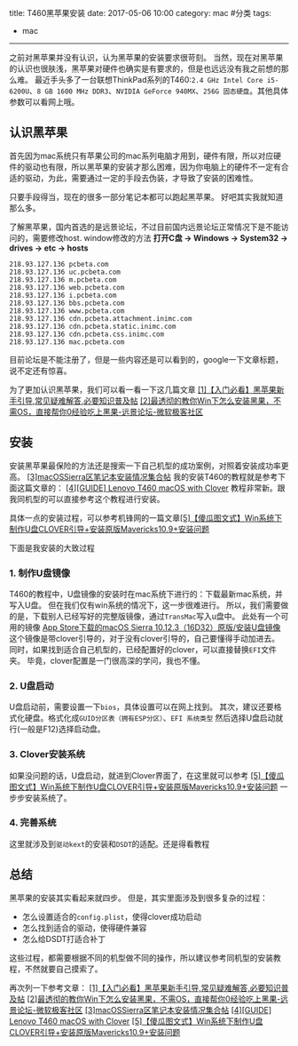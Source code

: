title: T460黑苹果安装
date: 2017-05-06 10:00
category: mac #分类
tags:
- mac 
---

之前对黑苹果并没有认识，认为黑苹果的安装要求很苛刻。
当然，现在对黑苹果的认识也很肤浅，黑苹果对硬件也确实是有要求的，但是也远远没有我之前想的那么难。
最近手头多了一台联想ThinkPad系列的T460:`2.4 GHz Intel Core i5-6200U`、`8 GB 1600 MHz DDR3`、`NVIDIA GeForce 940MX`、`256G 固态硬盘`。其他具体参数可以看网上哦。

##  认识黑苹果

首先因为mac系统只有苹果公司的mac系列电脑才用到，硬件有限，所以对应硬件的驱动也有限，所以黑苹果的安装才那么困难，因为你电脑上的硬件不一定有合适的驱动，为此，需要通过一定的手段去伪装，才导致了安装的困难性。

只要手段得当，现在的很多一部分笔记本都可以跑起黑苹果。
好吧其实我就知道那么多。

了解黑苹果，国内首选的是远景论坛，不过目前国内远景论坛正常情况下是不能访问的，需要修改host.
window修改的方法
**打开C盘 -> Windows -> System32 -> drives -> etc -> hosts**
```
218.93.127.136 pcbeta.com  
218.93.127.136 uc.pcbeta.com  
218.93.127.136 m.pcbeta.com  
218.93.127.136 web.pcbeta.com  
218.93.127.136 i.pcbeta.com  
218.93.127.136 bbs.pcbeta.com  
218.93.127.136 www.pcbeta.com  
218.93.127.136 cdn.pcbeta.attachment.inimc.com  
218.93.127.136 cdn.pcbeta.static.inimc.com  
218.93.127.136 cdn.pcbeta.css.inimc.com  
218.93.127.136 mac.pcbeta.com  
```
目前论坛是不能注册了，但是一些内容还是可以看到的，google一下文章标题，说不定还有惊喜。

为了更加认识黑苹果，我们可以看一看一下这几篇文章
[[1]【入门必看】黑苹果新手引导,常见疑难解答,必要知识普及帖](http://bbs.pcbeta.com/viewthread-1494831-1-1.html)
[[2]最透彻的教你Win下怎么安装黑果，不需OS，直接帮你0经验吃上黑果-远景论坛-微软极客社区](http://bbs.pcbeta.com/viewthread-1729715-1-1.html)

## 安装
安装黑苹果最保险的方法还是搜索一下自己机型的成功案例，对照着安装成功率更高。
[[3]macOSSierra区笔记本安装情况集合帖](http://bbs.pcbeta.com/viewthread-1706854-1-1.html)
我的安装T460的教程就是参考下面这篇文章的：
[[4][GUIDE] Lenovo T460 macOS with Clover](http://www.insanelymac.com/forum/topic/315451-guide-lenovo-t460-macos-with-clover/)
教程非常新。跟我同机型的可以直接参考这个教程进行安装。

具体一点的安装过程，可以参考机锋网的一篇文章[[5]【傻瓜图文式】Win系统下制作U盘CLOVER引导+安装原版Mavericks10.9+安装问题](http://bbs.feng.com/read-htm-tid-7534160.html)

下面是我安装的大致过程

### 1. 制作U盘镜像
T460的教程中，U盘镜像的安装时在mac系统下进行的：下载最新mac系统，并写入U盘。
但在我们仅有win系统的情况下，这一步很难进行。
所以，我们需要做的是，下载别人已经写好的完整版镜像，通过`TransMac`写入u盘中。
此处有一个可用的镜像
[App Store下载的macOS Sierra 10.12.3（16D32）原版/安装U盘镜像](http://bbs.feng.com/read-htm-tid-11052668.html)
这个镜像是带clover引导的，对于没有clover引导的，自己要懂得手动加进去。
同时，如果找到适合自己机型的，已经配置好的clover，可以直接替换`EFI`文件夹。
毕竟，clover配置是一门很高深的学问，我也不懂。

### 2. U盘启动
U盘启动前，需要设置一下`bios`，具体设置可以在网上找到。
其次，建议还要格式化硬盘。格式化成`GUID分区表（拥有ESP分区）`、`EFI 系统类型`
然后选择U盘启动就行(一般是F12)选择启动盘。

### 3. Clover安装系统
如果没问题的话，U盘启动，就进到Clover界面了，在这里就可以参考
[[5]【傻瓜图文式】Win系统下制作U盘CLOVER引导+安装原版Mavericks10.9+安装问题](http://bbs.feng.com/read-htm-tid-7534160.html)
一步步安装系统了。

### 4. 完善系统
这里就涉及到`驱动kext`的安装和`DSDT`的适配。还是得看教程

## 总结
黑苹果的安装其实看起来就四步。
但是，其实里面涉及到很多复杂的过程：

* 怎么设置适合的`config.plist`，使得clover成功启动
* 怎么找到适合的驱动，使得硬件兼容
* 怎么给DSDT打适合补丁

这些过程，都需要根据不同的机型做不同的操作，所以建议参考同机型的安装教程，不然就要自己摸索了。

再次列一下参考文章：
[[1]【入门必看】黑苹果新手引导,常见疑难解答,必要知识普及帖](http://bbs.pcbeta.com/viewthread-1494831-1-1.html)
[[2]最透彻的教你Win下怎么安装黑果，不需OS，直接帮你0经验吃上黑果-远景论坛-微软极客社区](http://bbs.pcbeta.com/viewthread-1729715-1-1.html)
[[3]macOSSierra区笔记本安装情况集合帖](http://bbs.pcbeta.com/viewthread-1706854-1-1.html)
[[4][GUIDE] Lenovo T460 macOS with Clover](http://www.insanelymac.com/forum/topic/315451-guide-lenovo-t460-macos-with-clover/)
[[5]【傻瓜图文式】Win系统下制作U盘CLOVER引导+安装原版Mavericks10.9+安装问题](http://bbs.feng.com/read-htm-tid-7534160.html)

